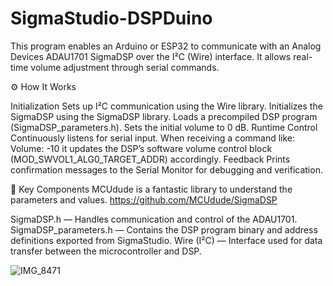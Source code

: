 # SigmaStudio-DSPDuino

This program enables an Arduino or ESP32 to communicate with an Analog Devices ADAU1701 SigmaDSP over the I²C (Wire) interface.
It allows real-time volume adjustment through serial commands.


⚙️ How It Works

Initialization
Sets up I²C communication using the Wire library.
Initializes the SigmaDSP using the SigmaDSP library.
Loads a precompiled DSP program (SigmaDSP_parameters.h).
Sets the initial volume to 0 dB.
Runtime Control
Continuously listens for serial input.
When receiving a command like:
Volume: -10
it updates the DSP’s software volume control block (MOD_SWVOL1_ALG0_TARGET_ADDR) accordingly.
Feedback
Prints confirmation messages to the Serial Monitor for debugging and verification.


🧾 Key Components
MCUdude is a fantastic library to understand the parameters and values.
https://github.com/MCUdude/SigmaDSP

SigmaDSP.h — Handles communication and control of the ADAU1701.
SigmaDSP_parameters.h — Contains the DSP program binary and address definitions exported from SigmaStudio.
Wire (I²C) — Interface used for data transfer between the microcontroller and DSP.


![IMG_8471](https://github.com/user-attachments/assets/3aebf091-40dc-4280-851f-b7ee66ea2d7f)
